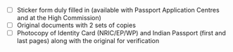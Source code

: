 - [ ] Sticker form duly filled in (available with Passport Application Centres and at the High Commission)
- [ ] Original documents with 2 sets of copies
- [ ] Photocopy of Identity Card (NRIC/EP/WP) and Indian Passport (first and last pages) along with the original for verification